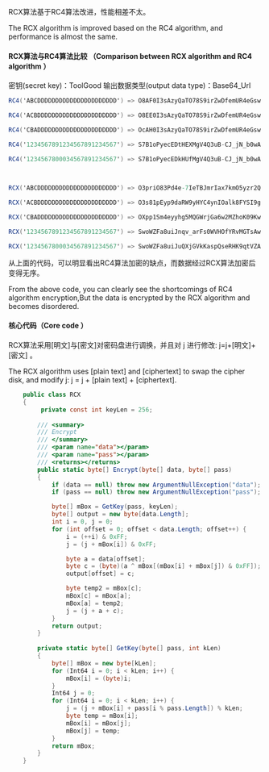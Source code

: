  

RCX算法基于RC4算法改进，性能相差不太。

The RCX algorithm is improved based on the RC4 algorithm, and performance is almost the same.
 
#### RCX算法与RC4算法比较 （Comparison between RCX algorithm and RC4 algorithm ）
密钥(secret key)：ToolGood  输出数据类型(output data type)：Base64_Url
```` csharp
RC4('ABCDDDDDDDDDDDDDDDDDDDDDD') => O8AF0I3sAzyQaTO78S9irZwDfemUR4eGsw

RC4('ACBDDDDDDDDDDDDDDDDDDDDDD') => O8EE0I3sAzyQaTO78S9irZwDfemUR4eGsw

RC4('CBADDDDDDDDDDDDDDDDDDDDDD') => OcAH0I3sAzyQaTO78S9irZwDfemUR4eGsw

RC4('1234567891234567891234567') => S7B1oPyecEDtHEXMgV4Q3uB-CJ_jN_b0wA

RC4('1234567800034567891234567') => S7B1oPyecEDkHUfMgV4Q3uB-CJ_jN_b0wA

 

RCX('ABCDDDDDDDDDDDDDDDDDDDDDD') => O3priO83Pd4e-7IeTBJmrIax7kmO5yzr2Q

RCX('ACBDDDDDDDDDDDDDDDDDDDDDD') => O3s81pEyp9daRW9yHYC4ynIOalk8FYSI9g

RCX('CBADDDDDDDDDDDDDDDDDDDDDD') => OXpp1Sm4eyyhg5MQGWrjGa6w2MZhoK09Kw

RCX('1234567891234567891234567') => SwoWZFa8uiJnqv_arFs0WVHOfYRvMGTsAw

RCX('1234567800034567891234567') => SwoWZFa8uiJuQXjGVkKaspQseRHK9qtVZA
`````

从上面的代码，可以明显看出RC4算法加密的缺点，而数据经过RCX算法加密后变得无序。

From the above code, you can clearly see the shortcomings of RC4 algorithm encryption,But the data is encrypted by the RCX algorithm and becomes disordered. 

#### 核心代码（Core code ）
RCX算法采用[明文]与[密文]对密码盘进行调换，并且对 j 进行修改: j=j+[明文]+[密文] 。

The RCX algorithm uses [plain text] and [ciphertext] to swap the cipher disk, and modify j: j = j + [plain text] + [ciphertext].
```` csharp
    public class RCX
    {
         private const int keyLen = 256;
 
        /// <summary>
        /// Encrypt
        /// </summary>
        /// <param name="data"></param>
        /// <param name="pass"></param>
        /// <returns></returns>
        public static byte[] Encrypt(byte[] data, byte[] pass)
        {
            if (data == null) throw new ArgumentNullException("data");
            if (pass == null) throw new ArgumentNullException("pass");

            byte[] mBox = GetKey(pass, keyLen);
            byte[] output = new byte[data.Length];
            int i = 0, j = 0;
            for (int offset = 0; offset < data.Length; offset++) {
                i = (++i) & 0xFF;
                j = (j + mBox[i]) & 0xFF;

                byte a = data[offset];
                byte c = (byte)(a ^ mBox[(mBox[i] + mBox[j]) & 0xFF]);
                output[offset] = c;

                byte temp2 = mBox[c];
                mBox[c] = mBox[a];
                mBox[a] = temp2;
                j = (j + a + c);
            }
            return output;
        }
 
        private static byte[] GetKey(byte[] pass, int kLen)
        {
            byte[] mBox = new byte[kLen];
            for (Int64 i = 0; i < kLen; i++) {
                mBox[i] = (byte)i;
            }
            Int64 j = 0;
            for (Int64 i = 0; i < kLen; i++) {
                j = (j + mBox[i] + pass[i % pass.Length]) % kLen;
                byte temp = mBox[i];
                mBox[i] = mBox[j];
                mBox[j] = temp;
            }
            return mBox;
        }
    }
`````